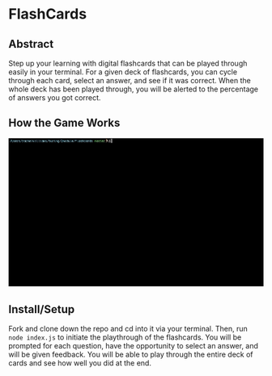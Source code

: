# FlashCards

## Abstract

Step up your learning with digital flashcards that can be played through easily in your terminal. For a given deck of flashcards, you can cycle through each card, select an answer, and see if it was correct. When the whole deck has been played through, you will be alerted to the percentage of answers you got correct.

## How the Game Works

![gif of working flashcards](readme-assets/flashcards.gif)

## Install/Setup

Fork and clone down the repo and cd into it via your terminal. Then, run `node index.js` to initiate the playthrough of the flashcards. You will be prompted for each question, have the opportunity to select an answer, and will be given feedback. You will be able to play through the entire deck of cards and see how well you did at the end. 
